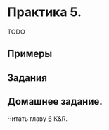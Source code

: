 # Практика 5.

TODO

## Примеры

## Задания

## Домашнее задание.

Читать главу [6](http://givi.olnd.ru/kr2/06.html) K&R.